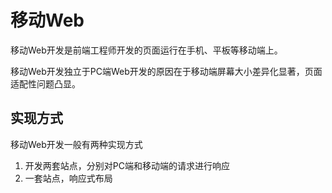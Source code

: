 # 移动Web

移动Web开发是前端工程师开发的页面运行在手机、平板等移动端上。

移动Web开发独立于PC端Web开发的原因在于移动端屏幕大小差异化显著，页面适配性问题凸显。

## 实现方式

移动Web开发一般有两种实现方式

1. 开发两套站点，分别对PC端和移动端的请求进行响应
2. 一套站点，响应式布局